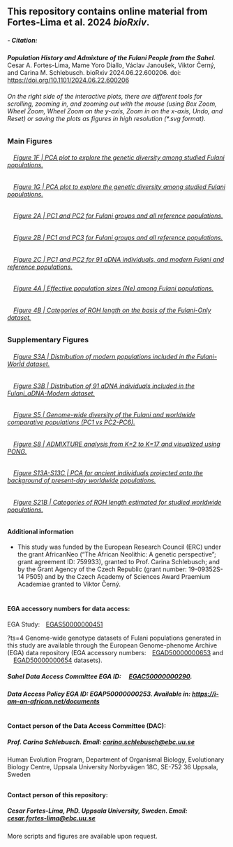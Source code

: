 ## This repository contains online material from Fortes-Lima et al. 2024 ***bioRxiv***.
####
##### - Citation:
***Population History and Admixture of the Fulani People from the Sahel***.
Cesar A. Fortes-Lima, Mame Yoro Diallo, Václav Janoušek, Viktor Černý, and Carina M. Schlebusch. 
bioRxiv 2024.06.22.600206. doi: https://doi.org/10.1101/2024.06.22.600206

###### On the right side of the interactive plots, there are different tools for scrolling, zooming in, and zooming out with the mouse (using Box Zoom, Wheel Zoom, Wheel Zoom on the y-axis, Zoom in on the x-axis, Undo, and Reset) or saving the plots as figures in high resolution (*.svg format). 


### Main Figures
###### &emsp;[Figure 1F | PCA plot to explore the genetic diversity among studied Fulani populations.](https://raw.githack.com/Schlebusch-lab/Sahel_study/main/01-Main_Figures/Main_Figure_1F.html)

###### &emsp;[Figure 1G | PCA plot to explore the genetic diversity among studied Fulani populations.](https://raw.githack.com/Schlebusch-lab/Sahel_study/main/01-Main_Figures/Main_Figure_1G.html)

###### &emsp;[Figure 2A | PC1 and PC2 for Fulani groups and all reference populations.](https://raw.githack.com/Schlebusch-lab/Sahel_study/main/01-Main_Figures/Main_Figure_2A.html)

###### &emsp;[Figure 2B | PC1 and PC3 for Fulani groups and all reference populations.](https://raw.githack.com/Schlebusch-lab/Sahel_study/main/01-Main_Figures/Main_Figure_2B.html)

###### &emsp;[Figure 2C | PC1 and PC2 for 91 aDNA individuals, and modern Fulani and reference populations.](https://raw.githack.com/Schlebusch-lab/Sahel_study/main/01-Main_Figures/Main_Figure_2C.html)

###### &emsp;[Figure 4A | Effective population sizes (Ne) among Fulani populations.](https://raw.githack.com/Schlebusch-lab/Sahel_study/main/01-Main_Figures/Main_Figure_4A.html)

###### &emsp;[Figure 4B | Categories of ROH length on the basis of the Fulani-Only dataset.](https://raw.githack.com/Schlebusch-lab/Sahel_study/main/01-Main_Figures/Main_Figure_4B.html)


### Supplementary Figures

###### &emsp;[Figure S3A | Distribution of modern populations included in the Fulani-World dataset.](https://raw.githack.com/Schlebusch-lab/Sahel_study/main/02-Suppl_Figures/Suppl_Figure_S3A.html)

###### &emsp;[Figure S3B | Distribution of 91 aDNA individuals included in the Fulani_aDNA-Modern dataset.](https://raw.githack.com/Schlebusch-lab/Sahel_study/main/02-Suppl_Figures/Suppl_Figure_S3B.html)

###### &emsp;[Figure S5 | Genome-wide diversity of the Fulani and worldwide comparative populations (PC1 vs PC2-PC6).](https://raw.githack.com/Schlebusch-lab/Sahel_study/main/02-Suppl_Figures/Suppl_Figure_S5.html)

###### &emsp;[Figure S8 | ADMIXTURE analysis from K=2 to K=17 and visualized using PONG.](https://raw.githack.com/Schlebusch-lab/Sahel_study/main/02-Suppl_Figures/Suppl_Figure_S8.pdf)

###### &emsp;[Figure S13A-S13C | PCA for ancient individuals projected onto the background of present-day worldwide populations.](https://raw.githack.com/Schlebusch-lab/Sahel_study/main/02-Suppl_Figures/Suppl_Figure_S11.html)

###### &emsp;[Figure S21B | Categories of ROH length estimated for studied worldwide populations.](https://raw.githack.com/Schlebusch-lab/Sahel_study/main/02-Suppl_Figures/Suppl_Figure_S15B.html)


####
#### Additional information
- This study was funded by the European Research Council (ERC) under the grant AfricanNeo (“The African Neolithic: A genetic perspective”; grant agreement ID: 759933), granted to Prof. Carina Schlebusch; and by the Grant Agency of the Czech Republic (grant number: 19-09352S-14 P505) and by the Czech Academy of Sciences Award Praemium Academiae granted to Viktor Černý.

#
#### EGA accessory numbers for data access:
EGA Study:&emsp;[EGAS50000000451](https://ega-archive.org/studies/EGAS50000000451) 

?ts=4
Genome-wide genotype datasets of Fulani populations generated in this study are available through the European Genome-phenome Archive (EGA) data repository (EGA accessory numbers:&emsp;[EGAD50000000653](https://ega-archive.org/datasets/EGAD50000000653) and &emsp;[EGAD50000000654](https://ega-archive.org/datasets/EGAD50000000654) datasets).

##### Sahel Data Access Committee EGA ID: &emsp;[EGAC50000000290](https://ega-archive.org/dacs/EGAC50000000290). 

##### Data Access Policy EGA ID: EGAP50000000253. Available in:  https://i-am-an-african.net/documents
#
#### Contact person of the Data Access Committee (DAC):
##### Prof. Carina Schlebusch. Email: carina.schlebusch@ebc.uu.se
Human Evolution Program, Department of Organismal Biology, 
Evolutionary Biology Centre, Uppsala University
Norbyvägen 18C, SE-752 36 Uppsala, Sweden
##
#### Contact person of this repository:
##### Cesar Fortes-Lima, PhD. Uppsala University, Sweden. Email: cesar.fortes-lima@ebc.uu.se
More scripts and figures are available upon request.

